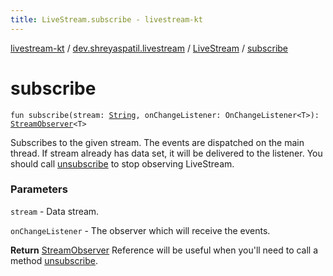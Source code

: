 ```yaml
---
title: LiveStream.subscribe - livestream-kt
---
```


[livestream-kt](../../index.html) / [dev.shreyaspatil.livestream](../index.html) / [LiveStream](index.html) / [subscribe](./subscribe.html)

# subscribe

`fun subscribe(stream: `[`String`](https://kotlinlang.org/api/latest/jvm/stdlib/kotlin/-string/index.html)`, onChangeListener: OnChangeListener<T>): `[`StreamObserver`](../-stream-observer/index.html)`<T>`

Subscribes to the given stream. The events are dispatched on the main thread.
If stream already has data set, it will be delivered to the listener.
You should call [unsubscribe](unsubscribe.html) to stop observing LiveStream.

### Parameters

`stream` - Data stream.

`onChangeListener` - The observer which will receive the events.

**Return**
[StreamObserver](../-stream-observer/index.html) Reference will be useful when you'll need to call a
method [unsubscribe](unsubscribe.html).

